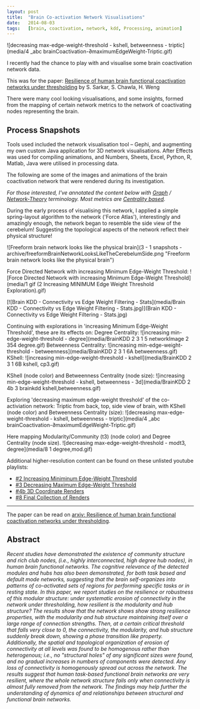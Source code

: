 ```yaml
---
layout:	post
title:	"Brain Co-activation Network Visualisations"
date:	2014-08-03
tags:	[brain, coactivation, network, kdd, Processing, animation]
---
```


![decreasing max-edge-weight-threshold - kshell, betweenness - triptic](media/4 _abc brainCoactivation-∂maximumEdgeWeight-Triptic.gif)

I recently had the chance to play with and visualise some brain coactivation network data.

This was for the paper: [Resilience of human brain functional coactivation networks under thresholding](http://arxiv.org/abs/1407.1549) by S. Sarkar, S. Chawla, H. Weng

There were many cool looking visualisations, and some insights, formed from the mapping of certain network metrics to the network of coactivating nodes representing the brain.

## Process Snapshots

Tools used included the network visualisation tool – Gephi, and augmenting my own custom Java application for 3D network visualisations. After Effects was used for compiling animations, and Numbers, Sheets, Excel, Python, R, Matlab, Java were utilised in processing data. 

The following are some of the images and animations of the brain coactivation network that were rendered during its investigation. 

_For those interested, I've annotated the content below with [Graph](https://en.wikipedia.org/wiki/Graph_(discrete_mathematics)) / [Network-Theory](https://en.wikipedia.org/wiki/Network_theory) terminology. Most metrics are [Centrality based](https://en.wikipedia.org/wiki/Centrality)._

During the early process of visualising this network, I applied a simple spring-layout algorithm to the network ('Force Atlas'), interestingly and amazingly enough, the network began to resemble the side view of the cerebelum! Suggesting the topological aspects of the network reflect their physical structure!

![Freeform brain network looks like the physical brain](3 - 1 snapshots - archive/freeformBrainNetworkLooksLikeTheCerebelumSide.png "Freeform brain network looks like the physical brain")

Force Directed Network with increasing Minimum Edge-Weight Threshold:
![Force Directed Network with increasing Minimum Edge-Weight Threshold](media/1 gif (2 Increasing MINIMUM Edge Weight Threshold Exploration).gif)

[![Brain KDD - Connectivity vs Edge Weight Filtering - Stats](media/Brain KDD - Connectivity vs Edge Weight Filtering - Stats.jpg)](Brain KDD - Connectivity vs Edge Weight Filtering - Stats.jpg)

Continuing with explorations in 'increasing Minimum Edge-Weight Threshold', these are its effects on:
Degree Centrality:
![increasing min-edge-weight-threshold - degree](media/BrainKDD 2 3 1 5 networkImage 2 354 degree.gif)
Betweenness Centrality:
![increasing min-edge-weight-threshold - betweenness](media/BrainKDD 2 3 1 6A betweenness.gif)
KShell:
![increasing min-edge-weight-threshold - kshell](media/BrainKDD 2 3 1 6B kshell, cp3.gif)

KShell (node color) and Betweenness Centrality (node size):
![increasing min-edge-weight-threshold - kshell, betweenness - 3d](media/BrainKDD 2 4b 3 brainkdd kshell,betweenness.gif)

Exploring 'decreasing maximum edge-weight threshold' of the co-activiation network:
Triptic from back, top, side view of brain, with KShell (node color) and Betweenness Centrality (size):
![decreasing max-edge-weight-threshold - kshell, betweenness - triptic](media/4 _abc brainCoactivation-∂maximumEdgeWeight-Triptic.gif)

Here mapping Modularity/Community (t3) (node color) and Degree Centrality (node size).
![decreasing max-edge-weight-threshold - modt3, degree](media/8 1 degree,mod.gif)

Additional higher-resolution content can be found on these unlisted youtube playlists:

- [#2 Increasing Miniminum Edge-Weight Threshold](https://www.youtube.com/playlist?list=PLFdSJeh0yOsnwRwbYkfnkEz3E1PNMF5pI)
- [#3 Decreasing Maximum Edge-Weight Threshold](https://www.youtube.com/playlist?list=PLFdSJeh0yOsnrCpjNPLvaHIGrWk4aPOxd)
- [#4b 3D Coordinate Renders](https://www.youtube.com/playlist?list=PLFdSJeh0yOsntsfgEI99nQDQsFb9GCZ-A)
- [#8 Final Collection of Renders](https://www.youtube.com/playlist?list=PLFdSJeh0yOsng6LPtWgusur2IvP7Ep9A6)

---

The paper can be read on [arxiv: Resilience of human brain functional coactivation networks under thresholding](http://arxiv.org/abs/1407.1549).

## Abstract

_Recent studies have demonstrated the existence of community structure and rich club nodes, (i.e., highly interconnected, high degree hub nodes), in human brain functional networks. The cognitive relevance of the detected modules and hubs has also been demonstrated, for both task based and default mode networks, suggesting that the brain self-organizes into patterns of co-activated sets of regions for performing specific tasks or in resting state. In this paper, we report studies on the resilience or robustness of this modular structure: under systematic erosion of connectivity in the network under thresholding, how resilient is the modularity and hub structure? The results show that the network shows show strong resilience properties, with the modularity and hub structure maintaining itself over a large range of connection strengths. Then, at a certain critical threshold that falls very close to 0, the connectivity, the modularity, and hub structure suddenly break down, showing a phase transition like property. Additionally, the spatial and topological organization of erosion of connectivity at all levels was found to be homogenous rather than heterogenous; i.e., no "structural holes" of any significant sizes were found, and no gradual increases in numbers of components were detected. Any loss of connectivity is homogenously spread out across the network. The results suggest that human task-based functional brain networks are very resilient, where the whole network structure fails only when connectivity is almost fully removed from the network. The findings may help further the understanding of dynamics of and relationships between structural and functional brain networks._
